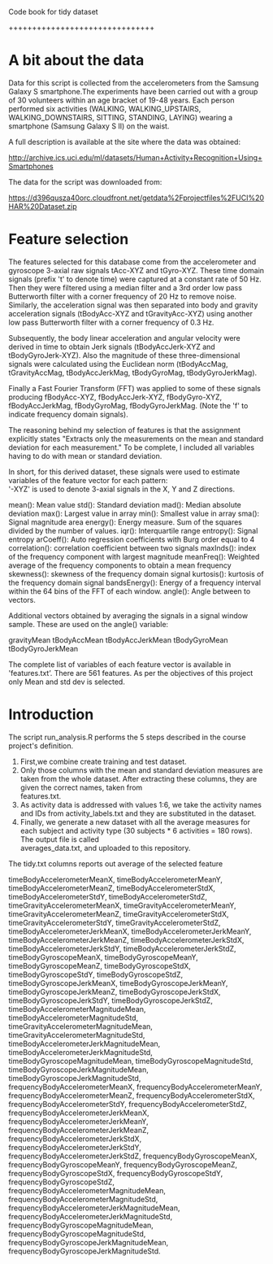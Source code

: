 Code book for tidy dataset

+++++++++++++++++++++++++++++++

A bit about the data
===============================

Data for this script is collected from the accelerometers from the Samsung Galaxy S smartphone.The experiments have been carried out with a group of 30 volunteers within an age bracket of 19-48 years. Each person performed six activities (WALKING, WALKING_UPSTAIRS, WALKING_DOWNSTAIRS, SITTING, STANDING, LAYING) wearing a smartphone (Samsung Galaxy S II) on the waist.

A full description is available at the site where the data was obtained: 

http://archive.ics.uci.edu/ml/datasets/Human+Activity+Recognition+Using+Smartphones 

The data for the script was downloaded from:

https://d396qusza40orc.cloudfront.net/getdata%2Fprojectfiles%2FUCI%20HAR%20Dataset.zip 






Feature selection
=====================================
The features selected for this database come from the accelerometer and gyroscope 3-axial raw signals tAcc-XYZ and tGyro-XYZ. These time domain signals (prefix 't' to denote time) were captured at a constant rate of 50 Hz. Then they were filtered using a median filter and a 3rd order low pass Butterworth filter with a corner frequency of 20 Hz to remove noise. Similarly, the acceleration signal was then separated into body and gravity acceleration signals (tBodyAcc-XYZ and tGravityAcc-XYZ) using another low pass Butterworth filter with a corner frequency of 0.3 Hz. 

Subsequently, the body linear acceleration and angular velocity were derived in time to obtain Jerk signals (tBodyAccJerk-XYZ and tBodyGyroJerk-XYZ). Also the magnitude of these three-dimensional signals were calculated using the Euclidean norm (tBodyAccMag, tGravityAccMag, tBodyAccJerkMag, tBodyGyroMag, tBodyGyroJerkMag). 

Finally a Fast Fourier Transform (FFT) was applied to some of these signals producing fBodyAcc-XYZ, fBodyAccJerk-XYZ, fBodyGyro-XYZ, fBodyAccJerkMag, fBodyGyroMag, fBodyGyroJerkMag. (Note the 'f' to indicate frequency domain signals). 

The reasoning behind my selection of features is that the assignment explicitly states "Extracts only the measurements on the mean and standard deviation for each measurement."
To be complete, I included all variables having to do with mean or standard deviation.

In short, for this derived dataset, these signals were used to estimate variables of the feature vector for each pattern:  
'-XYZ' is used to denote 3-axial signals in the X, Y and Z directions.

mean(): Mean value
std(): Standard deviation
mad(): Median absolute deviation 
max(): Largest value in array
min(): Smallest value in array
sma(): Signal magnitude area
energy(): Energy measure. Sum of the squares divided by the number of values. 
iqr(): Interquartile range 
entropy(): Signal entropy
arCoeff(): Auto regression coefficients with Burg order equal to 4
correlation(): correlation coefficient between two signals
maxInds(): index of the frequency component with largest magnitude
meanFreq(): Weighted average of the frequency components to obtain a mean frequency
skewness(): skewness of the frequency domain signal 
kurtosis(): kurtosis of the frequency domain signal 
bandsEnergy(): Energy of a frequency interval within the 64 bins of the FFT of each window.
angle(): Angle between to vectors.

Additional vectors obtained by averaging the signals in a signal window sample. These are used on the angle() variable:

gravityMean
tBodyAccMean
tBodyAccJerkMean
tBodyGyroMean
tBodyGyroJerkMean

The complete list of variables of each feature vector is available in 'features.txt’. There are 561 features. As per the objectives of this project only Mean and std dev is selected. 

Introduction
================================================
The script run_analysis.R performs the 5 steps described in the course project's definition.

1) First,we combine create training and test dataset.
2) Only those columns with the mean and standard deviation measures are taken from the whole dataset. After extracting these columns, they are given the correct names, taken from  
   features.txt.
3) As activity data is addressed with values 1:6, we take the activity names and IDs from activity_labels.txt and they are substituted in the dataset.
4) Finally, we generate a new dataset with all the average measures for each subject and activity type (30 subjects * 6 activities = 180 rows). The output file is called  
   averages_data.txt, and uploaded to this repository.

The tidy.txt columns reports out average of the selected feature

timeBodyAccelerometerMeanX,
timeBodyAccelerometerMeanY,
timeBodyAccelerometerMeanZ,
timeBodyAccelerometerStdX,
timeBodyAccelerometerStdY,
timeBodyAccelerometerStdZ,
timeGravityAccelerometerMeanX,
timeGravityAccelerometerMeanY,
timeGravityAccelerometerMeanZ,
timeGravityAccelerometerStdX,
timeGravityAccelerometerStdY,
timeGravityAccelerometerStdZ,
timeBodyAccelerometerJerkMeanX,
timeBodyAccelerometerJerkMeanY,
timeBodyAccelerometerJerkMeanZ,
timeBodyAccelerometerJerkStdX,
timeBodyAccelerometerJerkStdY,
timeBodyAccelerometerJerkStdZ,
timeBodyGyroscopeMeanX,
timeBodyGyroscopeMeanY,
timeBodyGyroscopeMeanZ,
timeBodyGyroscopeStdX,
timeBodyGyroscopeStdY,
timeBodyGyroscopeStdZ,
timeBodyGyroscopeJerkMeanX,
timeBodyGyroscopeJerkMeanY,
timeBodyGyroscopeJerkMeanZ,
timeBodyGyroscopeJerkStdX,
timeBodyGyroscopeJerkStdY,
timeBodyGyroscopeJerkStdZ,
timeBodyAccelerometerMagnitudeMean,
timeBodyAccelerometerMagnitudeStd,
timeGravityAccelerometerMagnitudeMean,
timeGravityAccelerometerMagnitudeStd,
timeBodyAccelerometerJerkMagnitudeMean,
timeBodyAccelerometerJerkMagnitudeStd,
timeBodyGyroscopeMagnitudeMean,
timeBodyGyroscopeMagnitudeStd,
timeBodyGyroscopeJerkMagnitudeMean,
timeBodyGyroscopeJerkMagnitudeStd,
frequencyBodyAccelerometerMeanX,
frequencyBodyAccelerometerMeanY,
frequencyBodyAccelerometerMeanZ,
frequencyBodyAccelerometerStdX,
frequencyBodyAccelerometerStdY,
frequencyBodyAccelerometerStdZ,
frequencyBodyAccelerometerJerkMeanX,
frequencyBodyAccelerometerJerkMeanY,
frequencyBodyAccelerometerJerkMeanZ,
frequencyBodyAccelerometerJerkStdX,
frequencyBodyAccelerometerJerkStdY,
frequencyBodyAccelerometerJerkStdZ,
frequencyBodyGyroscopeMeanX,
frequencyBodyGyroscopeMeanY,
frequencyBodyGyroscopeMeanZ,
frequencyBodyGyroscopeStdX,
frequencyBodyGyroscopeStdY,
frequencyBodyGyroscopeStdZ,
frequencyBodyAccelerometerMagnitudeMean,
frequencyBodyAccelerometerMagnitudeStd,
frequencyBodyAccelerometerJerkMagnitudeMean,
frequencyBodyAccelerometerJerkMagnitudeStd,
frequencyBodyGyroscopeMagnitudeMean,
frequencyBodyGyroscopeMagnitudeStd,
frequencyBodyGyroscopeJerkMagnitudeMean,
frequencyBodyGyroscopeJerkMagnitudeStd.
